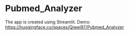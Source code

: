 # Pubmed_Analyzer

The app is created using Streamlit.
Demo: https://huggingface.co/spaces/Qiwei97/Pubmed_Analyzer